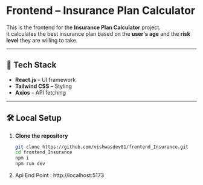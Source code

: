 # Frontend – Insurance Plan Calculator

This is the frontend for the **Insurance Plan Calculator** project.  
It calculates the best insurance plan based on the **user's age** and the **risk level** they are willing to take.  

---

## 🚀 Tech Stack
- **React.js** – UI framework
- **Tailwind CSS** – Styling
- **Axios** – API fetching

---

## 🛠️ Local Setup

1. **Clone the repository**
   ```bash
   git clone https://github.com/vishwasdev01/frontend_Insurance.git
   cd frontend_Insurance
   npm i
   npm run dev
   
2. Api End Point : http://localhost:5173
